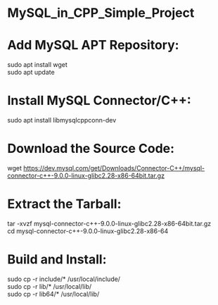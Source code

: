 # MySQL_in_CPP_Simple_Project

# Add MySQL APT Repository:
sudo apt install wget \
sudo apt update

# Install MySQL Connector/C++:
sudo apt install libmysqlcppconn-dev

# Download the Source Code: 
 wget https://dev.mysql.com/get/Downloads/Connector-C++/mysql-connector-c++-9.0.0-linux-glibc2.28-x86-64bit.tar.gz

# Extract the Tarball:
tar -xvzf mysql-connector-c++-9.0.0-linux-glibc2.28-x86-64bit.tar.gz \
cd mysql-connector-c++-9.0.0-linux-glibc2.28-x86-64

# Build and Install:
sudo cp -r include/* /usr/local/include/  \
sudo cp -r lib/* /usr/local/lib/  \
sudo cp -r lib64/* /usr/local/lib/ 

